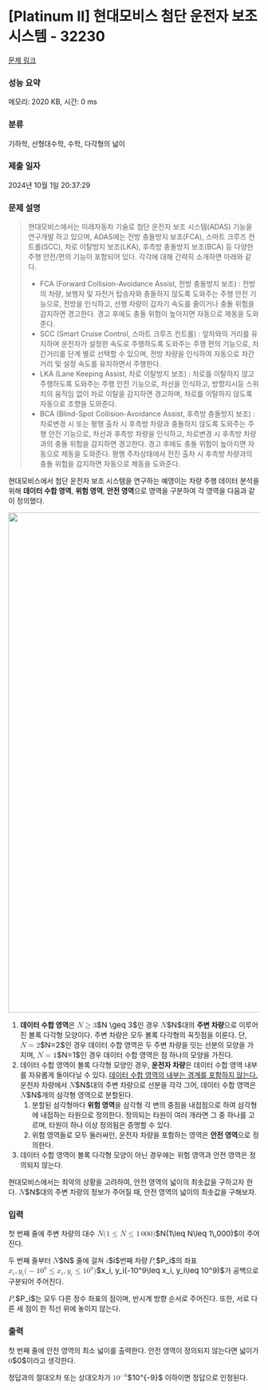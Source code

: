 # [Platinum II] 현대모비스 첨단 운전자 보조 시스템 - 32230 

[문제 링크](https://www.acmicpc.net/problem/32230) 

### 성능 요약

메모리: 2020 KB, 시간: 0 ms

### 분류

기하학, 선형대수학, 수학, 다각형의 넓이

### 제출 일자

2024년 10월 1일 20:37:29

### 문제 설명

<blockquote>
<p>현대모비스에서는 미래자동차 기술로 첨단 운전자 보조 시스템(ADAS) 기능을 연구개발 하고 있으며, ADAS에는 전방 충돌방지 보조(FCA), 스마트 크루즈 컨트롤(SCC), 차로 이탈방지 보조(LKA), 후측방 충돌방지 보조(BCA) 등 다양한 주행 안전/편의 기능이 포함되어 있다. 각각에 대해 간략히 소개하면 아래와 같다.</p>

<ul>
	<li>FCA (Forward Collision-Avoidance Assist, 전방 충돌방지 보조) : 전방의 차량, 보행자 및 자전거 탑승자와 충돌하지 않도록 도와주는 주행 안전 기능으로, 전방을 인식하고, 선행 차량이 갑자기 속도를 줄이거나 충돌 위험을 감지하면 경고한다. 경고 후에도 충돌 위험이 높아지면 자동으로 제동을 도와준다.</li>
	<li>SCC (Smart Cruise Control, 스마트 크루즈 컨트롤) : 앞차와의 거리를 유지하며 운전자가 설정한 속도로 주행하도록 도와주는 주행 편의 기능으로, 차간거리를 단계 별로 선택할 수 있으며, 전방 차량을 인식하여 자동으로 차간거리 및 설정 속도를 유지하면서 주행한다.</li>
	<li>LKA (Lane Keeping Assist, 차로 이탈방지 보조) : 차로를 이탈하지 않고 주행하도록 도와주는 주행 안전 기능으로, 차선을 인식하고, 방향지시등 스위치의 움직임 없이 차로 이탈을 감지하면 경고하며, 차로를 이탈하지 않도록 자동으로 조향을 도와준다.</li>
	<li>BCA (Blind-Spot Collision-Avoidance Assist, 후측방 충돌방지 보조) : 차로변경 시 또는 평행 출차 시 후측방 차량과 충돌하지 않도록 도와주는 주행 안전 기능으로, 차선과 후측방 차량을 인식하고, 차로변경 시 후측방 차량과의 충돌 위험을 감지하면 경고한다. 경고 후에도 충돌 위험이 높아지면 자동으로 제동을 도와준다. 평행 주차상태에서 전진 출차 시 후측방 차량과의 충돌 위험을 감지하면 자동으로 제동을 도와준다.</li>
</ul>
</blockquote>

<p>현대모비스에서 첨단 운전자 보조 시스템을 연구하는 예영이는 차량 주행 데이터 분석을 위해 <strong>데이터 수합 영역</strong>, <strong>위험 영역</strong>, <strong>안전 영역</strong>으로 영역을 구분하여 각 영역을 다음과 같이 정의했다.</p>

<p style="text-align: center;"><img alt="" src="https://upload.acmicpc.net/6f689be8-5459-4571-bc10-1b1b64c340fe/-/preview/" style="width: 1000px; max-width: 100%;"></p>

<ol>
	<li><strong>데이터 수합 영역</strong>은 <mjx-container class="MathJax" jax="CHTML" style="font-size: 108.2%; position: relative;"><mjx-math class="MJX-TEX" aria-hidden="true"><mjx-mi class="mjx-i"><mjx-c class="mjx-c1D441 TEX-I"></mjx-c></mjx-mi><mjx-mo class="mjx-n" space="4"><mjx-c class="mjx-c2265"></mjx-c></mjx-mo><mjx-mn class="mjx-n" space="4"><mjx-c class="mjx-c33"></mjx-c></mjx-mn></mjx-math><mjx-assistive-mml unselectable="on" display="inline"><math xmlns="http://www.w3.org/1998/Math/MathML"><mi>N</mi><mo>≥</mo><mn>3</mn></math></mjx-assistive-mml><span aria-hidden="true" class="no-mathjax mjx-copytext">$N \geq 3$</span></mjx-container>인 경우 <mjx-container class="MathJax" jax="CHTML" style="font-size: 108.2%; position: relative;"><mjx-math class="MJX-TEX" aria-hidden="true"><mjx-mi class="mjx-i"><mjx-c class="mjx-c1D441 TEX-I"></mjx-c></mjx-mi></mjx-math><mjx-assistive-mml unselectable="on" display="inline"><math xmlns="http://www.w3.org/1998/Math/MathML"><mi>N</mi></math></mjx-assistive-mml><span aria-hidden="true" class="no-mathjax mjx-copytext">$N$</span></mjx-container>대의 <strong>주변 차량</strong>으로 이루어진 볼록 다각형 모양이다. 주변 차량은 모두 볼록 다각형의 꼭짓점을 이룬다. 단, <mjx-container class="MathJax" jax="CHTML" style="font-size: 108.2%; position: relative;"><mjx-math class="MJX-TEX" aria-hidden="true"><mjx-mi class="mjx-i"><mjx-c class="mjx-c1D441 TEX-I"></mjx-c></mjx-mi><mjx-mo class="mjx-n" space="4"><mjx-c class="mjx-c3D"></mjx-c></mjx-mo><mjx-mn class="mjx-n" space="4"><mjx-c class="mjx-c32"></mjx-c></mjx-mn></mjx-math><mjx-assistive-mml unselectable="on" display="inline"><math xmlns="http://www.w3.org/1998/Math/MathML"><mi>N</mi><mo>=</mo><mn>2</mn></math></mjx-assistive-mml><span aria-hidden="true" class="no-mathjax mjx-copytext">$N=2$</span></mjx-container>인 경우 데이터 수합 영역은 두 주변 차량을 잇는 선분의 모양을 가지며, <mjx-container class="MathJax" jax="CHTML" style="font-size: 108.2%; position: relative;"><mjx-math class="MJX-TEX" aria-hidden="true"><mjx-mi class="mjx-i"><mjx-c class="mjx-c1D441 TEX-I"></mjx-c></mjx-mi><mjx-mo class="mjx-n" space="4"><mjx-c class="mjx-c3D"></mjx-c></mjx-mo><mjx-mn class="mjx-n" space="4"><mjx-c class="mjx-c31"></mjx-c></mjx-mn></mjx-math><mjx-assistive-mml unselectable="on" display="inline"><math xmlns="http://www.w3.org/1998/Math/MathML"><mi>N</mi><mo>=</mo><mn>1</mn></math></mjx-assistive-mml><span aria-hidden="true" class="no-mathjax mjx-copytext">$N=1$</span></mjx-container>인 경우 데이터 수합 영역은 점 하나의 모양을 가진다.</li>
	<li>데이터 수합 영역이 볼록 다각형 모양인 경우, <strong>운전자 차량</strong>은 데이터 수합 영역 내부를 자유롭게 돌아다닐 수 있다. <u>데이터 수합 영역의 내부는 경계를 포함하지 않는다.</u> 운전자 차량에서 <mjx-container class="MathJax" jax="CHTML" style="font-size: 108.2%; position: relative;"><mjx-math class="MJX-TEX" aria-hidden="true"><mjx-mi class="mjx-i"><mjx-c class="mjx-c1D441 TEX-I"></mjx-c></mjx-mi></mjx-math><mjx-assistive-mml unselectable="on" display="inline"><math xmlns="http://www.w3.org/1998/Math/MathML"><mi>N</mi></math></mjx-assistive-mml><span aria-hidden="true" class="no-mathjax mjx-copytext">$N$</span></mjx-container>대의 주변 차량으로 선분을 각각 그어, 데이터 수합 영역은 <mjx-container class="MathJax" jax="CHTML" style="font-size: 108.2%; position: relative;"><mjx-math class="MJX-TEX" aria-hidden="true"><mjx-mi class="mjx-i"><mjx-c class="mjx-c1D441 TEX-I"></mjx-c></mjx-mi></mjx-math><mjx-assistive-mml unselectable="on" display="inline"><math xmlns="http://www.w3.org/1998/Math/MathML"><mi>N</mi></math></mjx-assistive-mml><span aria-hidden="true" class="no-mathjax mjx-copytext">$N$</span></mjx-container>개의 삼각형 영역으로 분할된다.
	<ol>
		<li>분할된 삼각형마다 <strong>위험 영역</strong>을 삼각형 각 변의 중점을 내접점으로 하여 삼각형에 내접하는 타원으로 정의한다. 정의되는 타원이 여러 개라면 그 중 하나를 고르며, 타원이 하나 이상 정의됨은 증명할 수 있다.</li>
		<li>위험 영역들로 모두 둘러싸인, 운전자 차량을 포함하는 영역은 <strong>안전 영역</strong>으로 정의한다.</li>
	</ol>
	</li>
	<li>데이터 수합 영역이 볼록 다각형 모양이 아닌 경우에는 위험 영역과 안전 영역은 정의되지 않는다.</li>
</ol>

<p>현대모비스에서는 최악의 상황을 고려하여, 안전 영역의 넓이의 최솟값을 구하고자 한다. <mjx-container class="MathJax" jax="CHTML" style="font-size: 108.2%; position: relative;"><mjx-math class="MJX-TEX" aria-hidden="true"><mjx-mi class="mjx-i"><mjx-c class="mjx-c1D441 TEX-I"></mjx-c></mjx-mi></mjx-math><mjx-assistive-mml unselectable="on" display="inline"><math xmlns="http://www.w3.org/1998/Math/MathML"><mi>N</mi></math></mjx-assistive-mml><span aria-hidden="true" class="no-mathjax mjx-copytext">$N$</span></mjx-container>대의 주변 차량의 정보가 주어질 때, 안전 영역의 넓이의 최솟값을 구해보자.</p>

### 입력 

 <p>첫 번째 줄에 주변 차량의 대수 <mjx-container class="MathJax" jax="CHTML" style="font-size: 108.2%; position: relative;"><mjx-math class="MJX-TEX" aria-hidden="true"><mjx-mi class="mjx-i"><mjx-c class="mjx-c1D441 TEX-I"></mjx-c></mjx-mi><mjx-mo class="mjx-n"><mjx-c class="mjx-c28"></mjx-c></mjx-mo><mjx-mn class="mjx-n"><mjx-c class="mjx-c31"></mjx-c></mjx-mn><mjx-mo class="mjx-n" space="4"><mjx-c class="mjx-c2264"></mjx-c></mjx-mo><mjx-mi class="mjx-i" space="4"><mjx-c class="mjx-c1D441 TEX-I"></mjx-c></mjx-mi><mjx-mo class="mjx-n" space="4"><mjx-c class="mjx-c2264"></mjx-c></mjx-mo><mjx-mn class="mjx-n" space="4"><mjx-c class="mjx-c31"></mjx-c></mjx-mn><mjx-mstyle><mjx-mspace style="width: 0.167em;"></mjx-mspace></mjx-mstyle><mjx-mn class="mjx-n"><mjx-c class="mjx-c30"></mjx-c><mjx-c class="mjx-c30"></mjx-c><mjx-c class="mjx-c30"></mjx-c></mjx-mn><mjx-mo class="mjx-n"><mjx-c class="mjx-c29"></mjx-c></mjx-mo></mjx-math><mjx-assistive-mml unselectable="on" display="inline"><math xmlns="http://www.w3.org/1998/Math/MathML"><mi>N</mi><mo stretchy="false">(</mo><mn>1</mn><mo>≤</mo><mi>N</mi><mo>≤</mo><mn>1</mn><mstyle scriptlevel="0"><mspace width="0.167em"></mspace></mstyle><mn>000</mn><mo stretchy="false">)</mo></math></mjx-assistive-mml><span aria-hidden="true" class="no-mathjax mjx-copytext">$N(1\leq N\leq 1\,000)$</span></mjx-container>이 주어진다.</p>

<p>두 번째 줄부터 <mjx-container class="MathJax" jax="CHTML" style="font-size: 108.2%; position: relative;"><mjx-math class="MJX-TEX" aria-hidden="true"><mjx-mi class="mjx-i"><mjx-c class="mjx-c1D441 TEX-I"></mjx-c></mjx-mi></mjx-math><mjx-assistive-mml unselectable="on" display="inline"><math xmlns="http://www.w3.org/1998/Math/MathML"><mi>N</mi></math></mjx-assistive-mml><span aria-hidden="true" class="no-mathjax mjx-copytext">$N$</span></mjx-container> 줄에 걸쳐 <mjx-container class="MathJax" jax="CHTML" style="font-size: 108.2%; position: relative;"><mjx-math class="MJX-TEX" aria-hidden="true"><mjx-mi class="mjx-i"><mjx-c class="mjx-c1D456 TEX-I"></mjx-c></mjx-mi></mjx-math><mjx-assistive-mml unselectable="on" display="inline"><math xmlns="http://www.w3.org/1998/Math/MathML"><mi>i</mi></math></mjx-assistive-mml><span aria-hidden="true" class="no-mathjax mjx-copytext">$i$</span></mjx-container>번째 차량 <mjx-container class="MathJax" jax="CHTML" style="font-size: 108.2%; position: relative;"><mjx-math class="MJX-TEX" aria-hidden="true"><mjx-msub><mjx-mi class="mjx-i"><mjx-c class="mjx-c1D443 TEX-I"></mjx-c></mjx-mi><mjx-script style="vertical-align: -0.15em; margin-left: -0.109em;"><mjx-mi class="mjx-i" size="s"><mjx-c class="mjx-c1D456 TEX-I"></mjx-c></mjx-mi></mjx-script></mjx-msub></mjx-math><mjx-assistive-mml unselectable="on" display="inline"><math xmlns="http://www.w3.org/1998/Math/MathML"><msub><mi>P</mi><mi>i</mi></msub></math></mjx-assistive-mml><span aria-hidden="true" class="no-mathjax mjx-copytext">$P_i$</span></mjx-container>의 좌표 <mjx-container class="MathJax" jax="CHTML" style="font-size: 108.2%; position: relative;"><mjx-math class="MJX-TEX" aria-hidden="true"><mjx-msub><mjx-mi class="mjx-i"><mjx-c class="mjx-c1D465 TEX-I"></mjx-c></mjx-mi><mjx-script style="vertical-align: -0.15em;"><mjx-mi class="mjx-i" size="s"><mjx-c class="mjx-c1D456 TEX-I"></mjx-c></mjx-mi></mjx-script></mjx-msub><mjx-mo class="mjx-n"><mjx-c class="mjx-c2C"></mjx-c></mjx-mo><mjx-msub space="2"><mjx-mi class="mjx-i"><mjx-c class="mjx-c1D466 TEX-I"></mjx-c></mjx-mi><mjx-script style="vertical-align: -0.15em;"><mjx-mi class="mjx-i" size="s"><mjx-c class="mjx-c1D456 TEX-I"></mjx-c></mjx-mi></mjx-script></mjx-msub><mjx-mo class="mjx-n"><mjx-c class="mjx-c28"></mjx-c></mjx-mo><mjx-mo class="mjx-n"><mjx-c class="mjx-c2212"></mjx-c></mjx-mo><mjx-msup><mjx-mn class="mjx-n"><mjx-c class="mjx-c31"></mjx-c><mjx-c class="mjx-c30"></mjx-c></mjx-mn><mjx-script style="vertical-align: 0.393em;"><mjx-mn class="mjx-n" size="s"><mjx-c class="mjx-c39"></mjx-c></mjx-mn></mjx-script></mjx-msup><mjx-mo class="mjx-n" space="4"><mjx-c class="mjx-c2264"></mjx-c></mjx-mo><mjx-msub space="4"><mjx-mi class="mjx-i"><mjx-c class="mjx-c1D465 TEX-I"></mjx-c></mjx-mi><mjx-script style="vertical-align: -0.15em;"><mjx-mi class="mjx-i" size="s"><mjx-c class="mjx-c1D456 TEX-I"></mjx-c></mjx-mi></mjx-script></mjx-msub><mjx-mo class="mjx-n"><mjx-c class="mjx-c2C"></mjx-c></mjx-mo><mjx-msub space="2"><mjx-mi class="mjx-i"><mjx-c class="mjx-c1D466 TEX-I"></mjx-c></mjx-mi><mjx-script style="vertical-align: -0.15em;"><mjx-mi class="mjx-i" size="s"><mjx-c class="mjx-c1D456 TEX-I"></mjx-c></mjx-mi></mjx-script></mjx-msub><mjx-mo class="mjx-n" space="4"><mjx-c class="mjx-c2264"></mjx-c></mjx-mo><mjx-msup space="4"><mjx-mn class="mjx-n"><mjx-c class="mjx-c31"></mjx-c><mjx-c class="mjx-c30"></mjx-c></mjx-mn><mjx-script style="vertical-align: 0.393em;"><mjx-mn class="mjx-n" size="s"><mjx-c class="mjx-c39"></mjx-c></mjx-mn></mjx-script></mjx-msup><mjx-mo class="mjx-n"><mjx-c class="mjx-c29"></mjx-c></mjx-mo></mjx-math><mjx-assistive-mml unselectable="on" display="inline"><math xmlns="http://www.w3.org/1998/Math/MathML"><msub><mi>x</mi><mi>i</mi></msub><mo>,</mo><msub><mi>y</mi><mi>i</mi></msub><mo stretchy="false">(</mo><mo>−</mo><msup><mn>10</mn><mn>9</mn></msup><mo>≤</mo><msub><mi>x</mi><mi>i</mi></msub><mo>,</mo><msub><mi>y</mi><mi>i</mi></msub><mo>≤</mo><msup><mn>10</mn><mn>9</mn></msup><mo stretchy="false">)</mo></math></mjx-assistive-mml><span aria-hidden="true" class="no-mathjax mjx-copytext">$x_i, y_i(-10^9\leq x_i, y_i\leq 10^9)$</span></mjx-container>가 공백으로 구분되어 주어진다.</p>

<p><mjx-container class="MathJax" jax="CHTML" style="font-size: 108.2%; position: relative;"> <mjx-math class="MJX-TEX" aria-hidden="true"><mjx-msub><mjx-mi class="mjx-i"><mjx-c class="mjx-c1D443 TEX-I"></mjx-c></mjx-mi><mjx-script style="vertical-align: -0.15em; margin-left: -0.109em;"><mjx-mi class="mjx-i" size="s"><mjx-c class="mjx-c1D456 TEX-I"></mjx-c></mjx-mi></mjx-script></mjx-msub></mjx-math><mjx-assistive-mml unselectable="on" display="inline"><math xmlns="http://www.w3.org/1998/Math/MathML"><msub><mi>P</mi><mi>i</mi></msub></math></mjx-assistive-mml><span aria-hidden="true" class="no-mathjax mjx-copytext">$P_i$</span></mjx-container>는 모두 다른 정수 좌표의 점이며, 반시계 방향 순서로 주어진다. 또한, 서로 다른 세 점이 한 직선 위에 놓이지 않는다.</p>

### 출력 

 <p>첫 번째 줄에 안전 영역의 최소 넓이를 출력한다. 안전 영역이 정의되지 않는다면 넓이가 <mjx-container class="MathJax" jax="CHTML" style="font-size: 108.2%; position: relative;"><mjx-math class="MJX-TEX" aria-hidden="true"><mjx-mn class="mjx-n"><mjx-c class="mjx-c30"></mjx-c></mjx-mn></mjx-math><mjx-assistive-mml unselectable="on" display="inline"><math xmlns="http://www.w3.org/1998/Math/MathML"><mn>0</mn></math></mjx-assistive-mml><span aria-hidden="true" class="no-mathjax mjx-copytext">$0$</span></mjx-container>이라고 생각한다.</p>

<p>정답과의 절대오차 또는 상대오차가 <mjx-container class="MathJax" jax="CHTML" style="font-size: 108.2%; position: relative;"><mjx-math class="MJX-TEX" aria-hidden="true"><mjx-msup><mjx-mn class="mjx-n"><mjx-c class="mjx-c31"></mjx-c><mjx-c class="mjx-c30"></mjx-c></mjx-mn><mjx-script style="vertical-align: 0.393em;"><mjx-texatom size="s" texclass="ORD"><mjx-mo class="mjx-n"><mjx-c class="mjx-c2212"></mjx-c></mjx-mo><mjx-mn class="mjx-n"><mjx-c class="mjx-c39"></mjx-c></mjx-mn></mjx-texatom></mjx-script></mjx-msup></mjx-math><mjx-assistive-mml unselectable="on" display="inline"><math xmlns="http://www.w3.org/1998/Math/MathML"><msup><mn>10</mn><mrow data-mjx-texclass="ORD"><mo>−</mo><mn>9</mn></mrow></msup></math></mjx-assistive-mml><span aria-hidden="true" class="no-mathjax mjx-copytext">$10^{-9}$</span></mjx-container> 이하이면 정답으로 인정된다.</p>

